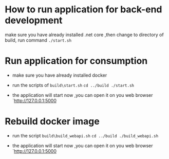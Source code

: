 # How to run application for back-end development

  make sure you have already installed .net core ,then change to directory of build, run command
  `
  ./start.sh
  `
# Run application for consumption

  * make sure you have already installed docker   

  * run the scripts of `build\start.sh` 
  `
  cd ../build
  ./start.sh
  `
   
  * the application will start now ,you can open it on you web browser   
    `http://127.0.0.1:5000

# Rebuild docker image

  * run the script `build\build_webapi.sh` 
  `
  cd ../build
  ./build_webapi.sh
  `
   
  * the application will start now ,you can open it on you web browser   
    `http://127.0.0.1:5000